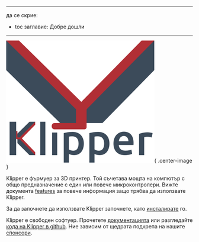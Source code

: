 ***

да се скрие:

- toc заглавие: Добре дошли

***

![](img/klipper-logo.png){ .center-image }

Klipper е фърмуер за 3D принтер. Той съчетава мощта на компютър с общо предназначение с един или повече микроконтролери. Вижте документа [features](Features.md) за повече информация защо трябва да използвате Klipper.

За да започнете да използвате Klipper започнете, като [инсталирате](Installation.md) го.

Klipper е свободен софтуер. Прочетете [документацията](Overview.md) или разгледайте [кода на Klipper в github](https://github.com/Klipper3d/klipper). Ние зависим от щедрата подкрепа на нашите [спонсори](Sponsors.md).
